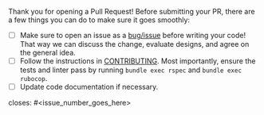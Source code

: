 Thank you for opening a Pull Request! Before submitting your PR, there are a few things you can do to make sure it goes smoothly:

- [ ] Make sure to open an issue as a [bug/issue](https://github.com/iberianpig/fusuma/issues) before writing your code!  That way we can discuss the change, evaluate designs, and agree on the general idea.
- [ ] Follow the instructions in [CONTRIBUTING](https://github.com/iberianpig/fusuma/blob/master/CONTRIBUTING.md). Most importantly, ensure the tests and linter pass by running `bundle exec rspec` and `bundle exec rubocop`.
- [ ] Update code documentation if necessary.

closes: #<issue_number_goes_here>
